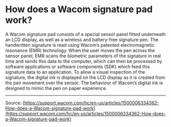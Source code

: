 # How does a Wacom signature pad work?

A Wacom signature pad consists of a special sensor panel fitted underneath an LCD display, as well as a wireless and battery-free signature pen. The handwritten signature is read using Wacom’s patented electromagnetic resonance (EMR) technology. When the user moves the pen across the sensor panel, EMR scans the biometric parameters of the signature in real time and sends this data to the computer, which can then be processed by software applications or software components (SDK) which feed this signature data to an application. To allow a visual inspection of the signature, the digital ink is displayed on the LCD display as it is created from the pen movement over the sensor. The behaviour of Wacom’s digital ink is designed to mimic the pen on paper experience.

---
Source: [https://support.wacom.com/hc/en-us/articles/1500006334362-How-does-a-Wacom-signature-pad-work](https://support.wacom.com/hc/en-us/articles/1500006334362-How-does-a-Wacom-signature-pad-work)
